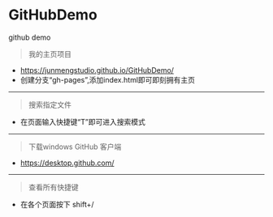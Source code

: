 # GitHubDemo
github demo 

> 我的主页项目
* https://junmengstudio.github.io/GitHubDemo/
* 创建分支“gh-pages”,添加index.html即可即刻拥有主页

---
> 搜索指定文件
* 在页面输入快捷键“T”即可进入搜索模式

---
> 下载windows GitHub 客户端
* https://desktop.github.com/

---
> 查看所有快捷键
* 在各个页面按下 shift+/
